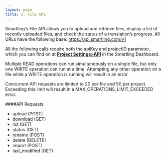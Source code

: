 ```yaml
---
layout: page
title: 3. File API
---
```


Smartling's File API allows you to upload and retrieve files, display a list of recently uploaded files, and check the status of a translation’s progress. All URLs have the following base: https://api.smartling.com/v1

All the following calls require both the apiKey and projectID parameter, which you can find on at [**Project Settings>API**](https://dashboard.smartling.com/settings/api) in the Smartling Dashboard.

Multiple READ operations can run simultaneously on a single file, but only one WRITE operation can run at a time. Attempting any other operation on a file while a WRITE operation is running will result in an error.

Concurrent API requests are limited to 20 per file and 50 per project. Exceeding this limit will result in a MAX_OPERATIONS_LIMIT_EXCEEDED error.

####API Requests

* upload (POST)
* download (GET)
* list (GET)
* status (GET)
* rename (POST)
* delete (DELETE)
* import (POST)
* last_modified (GET)
